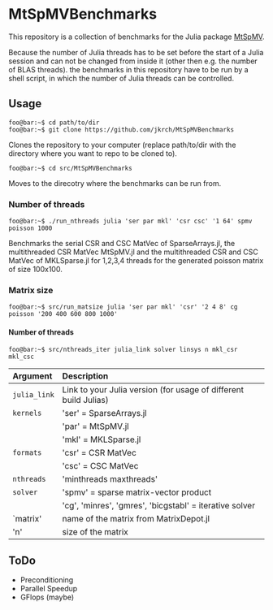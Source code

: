 # MtSpMVBenchmarks

This repository is a collection of benchmarks for the Julia package [MtSpMV](https://github.com/jkrch/MtSpMV.jl).

Because the number of Julia threads has to be set before the start of a Julia session and can not be changed from inside it (other then e.g. the number of BLAS threads).
the benchmarks in this repository have to be run by a shell script, in which the number of Julia threads can be controlled.

## Usage

```console
foo@bar:~$ cd path/to/dir
foo@bar:~$ git clone https://github.com/jkrch/MtSpMVBenchmarks
```
Clones the repository to your computer (replace path/to/dir with the directory where you want to repo to be cloned to).

```console
foo@bar:~$ cd src/MtSpMVBenchmarks
```
Moves to the direcotry where the benchmarks can be run from.

### Number of threads

```console
foo@bar:~$ ./run_nthreads julia 'ser par mkl' 'csr csc' '1 64' spmv poisson 1000
```
Benchmarks the serial CSR and CSC MatVec of SparseArrays.jl, the multithreaded CSR MatVec MtSpMV.jl and the multithreaded CSR and CSC MatVec of MKLSparse.jl for 1,2,3,4 threads for the generated poisson matrix of size 100x100.

### Matrix size

```console
foo@bar:~$ src/run_matsize julia 'ser par mkl' 'csr' '2 4 8' cg poisson '200 400 600 800 1000'
```



#### Number of threads

```console
foo@bar:~$ src/nthreads_iter julia_link solver linsys n mkl_csr mkl_csc
```
| Argument     | Description |
| :----------- | :--- |
| `julia_link` | Link to your Julia version (for usage of different build Julias) |
| `kernels`    | 'ser' = SparseArrays.jl |
|              | 'par' = MtSpMV.jl |
|              | 'mkl' = MKLSparse.jl |
| `formats`    | 'csr' = CSR MatVec |
|              | 'csc' = CSC MatVec |
| `nthreads`   | 'minthreads maxthreads' |
| `solver`     | 'spmv' = sparse matrix-vector product |
|              | 'cg', 'minres', 'gmres', 'bicgstabl' = iterative solver |
| `matrix'     | name of the matrix from MatrixDepot.jl |
| 'n'          | size of the matrix |

## ToDo
* Preconditioning
* Parallel Speedup
* GFlops (maybe)
